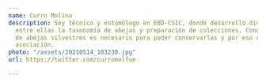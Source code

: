 ```yaml
---
name: Curro Molina
description: Soy técnico y entomólogo en EBD-CSIC, donde desarrollo diversas funciones
  entre ellas la taxonomía de abejas y preparación de colecciones. Conocer la diversidad
  de abejas silvestres es necesario para poder conservarlas y por eso creamos esta
  asociación.
photo: "/assets/20210514_103230.jpg"
url: https://twitter.com/curromolfue

---
```

